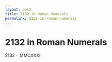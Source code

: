 ```yaml
---
layout: post
title: 2132 in Roman Numerals
permalink: 2132-in-roman-numerals
---
```


# 2132 in Roman Numerals

2132 = MMCXXXII
